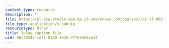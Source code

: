 ```yaml
---
content_type: resource
description: ''
file: https://ol-ocw-studio-app-qa.s3.amazonaws.com/courses/res-ll-005-mathematics-of-big-data-and-machine-learning-january-iap-2020/90c203451ef18f8016357f7e54d5ce34_5RqTJWf1l_A.srt
file_type: application/x-subrip
resourcetype: Other
title: 3play caption file
uid: 90c20345-1ef1-8f80-1635-7f7e54d5ce34
---
```

